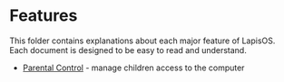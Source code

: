 # Features

This folder contains explanations about each major feature of LapisOS.
Each document is designed to be easy to read and understand.

- [Parental Control](parental-control.md) - manage children access to the computer